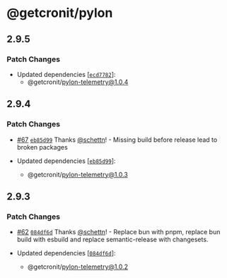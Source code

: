 # @getcronit/pylon

## 2.9.5

### Patch Changes

- Updated dependencies [[`ecd7782`](https://github.com/getcronit/pylon/commit/ecd77827be4df05a7fe1c26f1d827708e95ff026)]:
  - @getcronit/pylon-telemetry@1.0.4

## 2.9.4

### Patch Changes

- [#67](https://github.com/getcronit/pylon/pull/67) [`eb85d99`](https://github.com/getcronit/pylon/commit/eb85d9920235e0322f39f46576e1098526e871b5) Thanks [@schettn](https://github.com/schettn)! - Missing build before release lead to broken packages

- Updated dependencies [[`eb85d99`](https://github.com/getcronit/pylon/commit/eb85d9920235e0322f39f46576e1098526e871b5)]:
  - @getcronit/pylon-telemetry@1.0.3

## 2.9.3

### Patch Changes

- [#62](https://github.com/getcronit/pylon/pull/62) [`084df6d`](https://github.com/getcronit/pylon/commit/084df6daa53ccfe575db1aacbd1a07adebf8a716) Thanks [@schettn](https://github.com/schettn)! - Replace bun with pnpm, replace bun build with esbuild and replace semantic-release with changesets.

- Updated dependencies [[`084df6d`](https://github.com/getcronit/pylon/commit/084df6daa53ccfe575db1aacbd1a07adebf8a716)]:
  - @getcronit/pylon-telemetry@1.0.2
